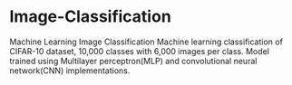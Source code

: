 # Image-Classification
Machine Learning Image Classification
Machine learning classification of CIFAR-10 dataset, 10,000 classes with 6,000 images per class.
Model trained using Multilayer perceptron(MLP) and convolutional neural network(CNN) implementations.
